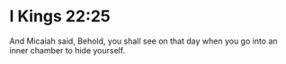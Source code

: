 # I Kings 22:25

And Micaiah said, Behold, you shall see on that day when you go into an inner chamber to hide yourself.
